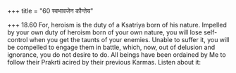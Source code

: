 +++
title = "60 स्वभावजेन कौन्तेय"

+++
18.60 For, heroism is the duty of a Ksatriya born of his nature.
Impelled by your own duty of heroism born of your own nature, you will
lose self-control when you get the taunts of your enemies. Unable to
suffer it, you will be compelled to engage them in battle, which, now,
out of delusion and ignorance, you do not desire to do. All beings have
been ordained by Me to follow their Prakrti acired by their previous
Karmas. Listen about it:

